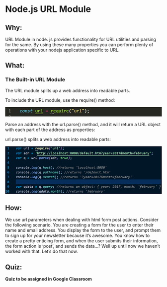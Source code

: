 # Node.js URL Module


## Why:

URL Module in node. js provides functionality for URL utilities and parsing for the same. By using these many properties you can perform plenty of operations with your nodejs application specific to URL.


## What:


### The Built-in URL Module

The URL module splits up a web address into readable parts.

To include the URL module, use the require() method:

![](img1.png)


Parse an address with the url.parse() method, and it will return a URL object with each part of the address as properties:

url.parse() splits a web address into readable parts:


![alt_text](img2.png "image_tooltip")



## How:

We use url parameters when dealing with html form post actions. Consider the following scenario. You are creating a form for the user to enter their name and email address. You display the form to the user, and prompt them to sign up for your newsletter because it’s awesome. You know how to create a pretty enticing form, and when the user submits their information, the form action is ‘post’, and sends the data…? Well up until now we haven’t worked with that. Let’s do that now.



## Quiz:

**Quiz to be assigned in Google Classroom**
